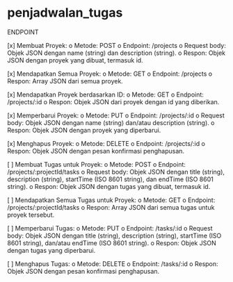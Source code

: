 # penjadwalan_tugas

ENDPOINT

[x] Membuat Proyek:
o Metode: POST
o Endpoint: /projects
o Request body: Objek JSON dengan name (string) dan description (string).
o Respon: Objek JSON dengan proyek yang dibuat, termasuk id.

[x] Mendapatkan Semua Proyek:
o Metode: GET
o Endpoint: /projects
o Respon: Array JSON dari semua proyek.

[x] Mendapatkan Proyek berdasarkan ID:
o Metode: GET
o Endpoint: /projects/:id
o Respon: Objek JSON dari proyek dengan id yang diberikan.

[x] Memperbarui Proyek:
o Metode: PUT
o Endpoint: /projects/:id
o Request body: Objek JSON dengan name (string) dan/atau description (string).
o Respon: Objek JSON dengan proyek yang diperbarui.

[x] Menghapus Proyek:
o Metode: DELETE
o Endpoint: /projects/:id
o Respon: Objek JSON dengan pesan konfirmasi penghapusan.

[ ] Membuat Tugas untuk Proyek:
o Metode: POST
o Endpoint: /projects/:projectId/tasks
o Request body: Objek JSON dengan title (string), description (string), startTime
(ISO 8601 string), dan endTime (ISO 8601 string).
o Respon: Objek JSON dengan tugas yang dibuat, termasuk id.

[ ] Mendapatkan Semua Tugas untuk Proyek:
o Metode: GET
o Endpoint: /projects/:projectId/tasks
o Respon: Array JSON dari semua tugas untuk proyek tersebut.

[ ] Memperbarui Tugas:
o Metode: PUT
o Endpoint: /tasks/:id
o Request body: Objek JSON dengan title (string), description (string), startTime
(ISO 8601 string), dan/atau endTime (ISO 8601 string).
o Respon: Objek JSON dengan tugas yang diperbarui.

[ ] Menghapus Tugas:
o Metode: DELETE
o Endpoint: /tasks/:id
o Respon: Objek JSON dengan pesan konfirmasi penghapusan.
